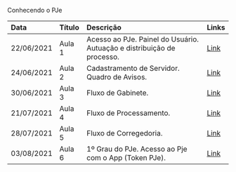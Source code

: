 Conhecendo o PJe


|  Data  | Título | Descrição | Links |
|:-------|:----------|:----------|:------|
| 22/06/2021 | Aula 1 | Acesso ao PJe. Painel do Usuário. Autuação e distribuição de processo. | [Link](https://web.microsoftstream.com/video/3644c8fc-b9c7-4a2d-b142-2d54f5b9e85b) |
| 24/06/2021 | Aula 2 | Cadastramento de Servidor. Quadro de Avisos. | [Link](https://web.microsoftstream.com/video/ecf4cbe1-7acc-45ea-8ef7-6d16255168f7) |
| 30/06/2021 | Aula 3 | Fluxo de Gabinete. | [Link](https://web.microsoftstream.com/video/4fb46319-9742-42eb-a8ba-7840dfba494e) |
| 21/07/2021 | Aula 4 | Fluxo de Processamento. | [Link](https://web.microsoftstream.com/video/4d7a7466-4bd3-4b71-b4f3-183c1e4ce796) |
| 28/07/2021 | Aula 5 | Fluxo de Corregedoria. | [Link](https://web.microsoftstream.com/video/00acb760-22b5-42df-a8c6-b8cd88ff2daa) |
| 03/08/2021 | Aula 6 | 1º Grau do PJe. Acesso ao Pje com o App (Token PJe). | [Link](https://web.microsoftstream.com/video/4f953ff5-3b52-4f82-9944-1e1a8d597a38) |
